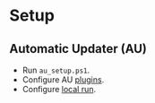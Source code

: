 # Setup

## Automatic Updater (AU)

* Run `au_setup.ps1`.
* Configure AU [plugins](https://github.com/majkinetor/au/wiki/Plugins).
* Configure [local run](https://github.com/majkinetor/au/wiki#local-run).
